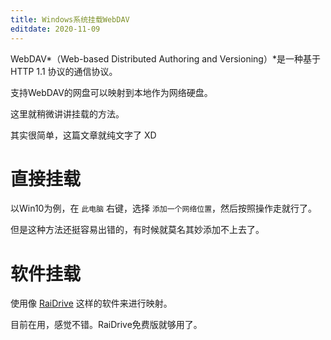 ```yaml
---
title: Windows系统挂载WebDAV
editdate: 2020-11-09
---
```


WebDAV*（Web-based Distributed Authoring and Versioning）*是一种基于 HTTP 1.1 协议的通信协议。

支持WebDAV的网盘可以映射到本地作为网络硬盘。

这里就稍微讲讲挂载的方法。

其实很简单，这篇文章就纯文字了 XD

# 直接挂载

以Win10为例，在 `此电脑` 右键，选择 `添加一个网络位置`，然后按照操作走就行了。

但是这种方法还挺容易出错的，有时候就莫名其妙添加不上去了。

# 软件挂载

使用像 [RaiDrive](https://www.raidrive.com/) 这样的软件来进行映射。

目前在用，感觉不错。RaiDrive免费版就够用了。